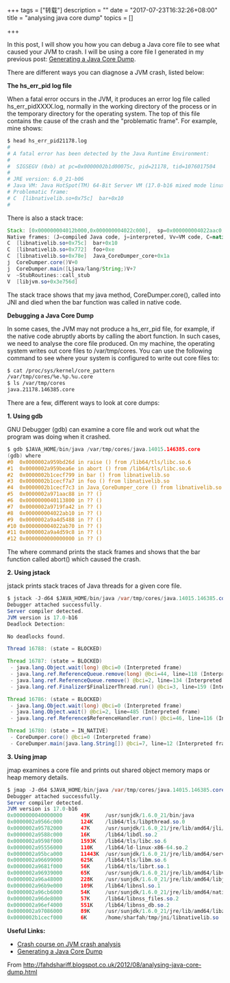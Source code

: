 +++
tags = ["转载"]
description = ""
date = "2017-07-23T16:32:26+08:00"
title = "analysing java core dump"
topics = []

+++

In this post, I will show you how you can debug a Java core file to see what caused your JVM to crash. I will be using a core file I generated in my previous post: [Generating a Java Core Dump](http://fahdshariff.blogspot.co.uk/2012/08/generating-java-core-dump.html).

There are different ways you can diagnose a JVM crash, listed below:

**The hs_err_pid log file**

When a fatal error occurs in the JVM, it produces an error log file called hs_err_pidXXXX.log, normally in the working directory of the process or in the temporary directory for the operating system. The top of this file contains the cause of the crash and the "problematic frame". For example, mine shows:

```sh
$ head hs_err_pid21178.log
#
# A fatal error has been detected by the Java Runtime Environment:
#
#  SIGSEGV (0xb) at pc=0x0000002b1d00075c, pid=21178, tid=1076017504
#
# JRE version: 6.0_21-b06
# Java VM: Java HotSpot(TM) 64-Bit Server VM (17.0-b16 mixed mode linux-amd64 )
# Problematic frame:
# C  [libnativelib.so+0x75c]  bar+0x10
#
```

There is also a stack trace:
```java
Stack: [0x000000004012b000,0x000000004022c000],  sp=0x000000004022aac0,  free space=3fe0000000000000018k
Native frames: (J=compiled Java code, j=interpreted, Vv=VM code, C=native code)
C  [libnativelib.so+0x75c]  bar+0x10
C  [libnativelib.so+0x772]  foo+0xe
C  [libnativelib.so+0x78e]  Java_CoreDumper_core+0x1a
j  CoreDumper.core()V+0
j  CoreDumper.main([Ljava/lang/String;)V+7
v  ~StubRoutines::call_stub
V  [libjvm.so+0x3e756d]
```

The stack trace shows that my java method, CoreDumper.core(), called into JNI and died when the bar function was called in native code.

**Debugging a Java Core Dump**

In some cases, the JVM may not produce a hs_err_pid file, for example, if the native code abruptly aborts by calling the abort function. In such cases, we need to analyse the core file produced. On my machine, the operating system writes out core files to /var/tmp/cores. You can use the following command to see where your system is configured to write out core files to:

```sh
$ cat /proc/sys/kernel/core_pattern
/var/tmp/cores/%e.%p.%u.core
$ ls /var/tmp/cores
java.21178.146385.core
```

There are a few, different ways to look at core dumps:

**1. Using gdb**

GNU Debugger (gdb) can examine a core file and work out what the program was doing when it crashed.

```c
$ gdb $JAVA_HOME/bin/java /var/tmp/cores/java.14015.146385.core
(gdb) where
#0  0x0000002a959bd26d in raise () from /lib64/tls/libc.so.6
#1  0x0000002a959bea6e in abort () from /lib64/tls/libc.so.6
#2  0x0000002b1cecf799 in bar () from libnativelib.so
#3  0x0000002b1cecf7a7 in foo () from libnativelib.so
#4  0x0000002b1cecf7c3 in Java_CoreDumper_core () from libnativelib.so
#5  0x0000002a971aac88 in ?? ()
#6  0x0000000040113800 in ?? ()
#7  0x0000002a9719fa42 in ?? ()
#8  0x000000004022ab10 in ?? ()
#9  0x0000002a9a4d5488 in ?? ()
#10 0x000000004022ab70 in ?? ()
#11 0x0000002a9a4d59c8 in ?? ()
#12 0x0000000000000000 in ?? ()
```

The where command prints the stack frames and shows that the bar function called abort() which caused the crash.

**2. Using jstack**

jstack prints stack traces of Java threads for a given core file.

```java
$ jstack -J-d64 $JAVA_HOME/bin/java /var/tmp/cores/java.14015.146385.core
Debugger attached successfully.
Server compiler detected.
JVM version is 17.0-b16
Deadlock Detection:

No deadlocks found.

Thread 16788: (state = BLOCKED)

Thread 16787: (state = BLOCKED)
 - java.lang.Object.wait(long) @bci=0 (Interpreted frame)
 - java.lang.ref.ReferenceQueue.remove(long) @bci=44, line=118 (Interpreted frame)
 - java.lang.ref.ReferenceQueue.remove() @bci=2, line=134 (Interpreted frame)
 - java.lang.ref.Finalizer$FinalizerThread.run() @bci=3, line=159 (Interpreted frame)

Thread 16786: (state = BLOCKED)
 - java.lang.Object.wait(long) @bci=0 (Interpreted frame)
 - java.lang.Object.wait() @bci=2, line=485 (Interpreted frame)
 - java.lang.ref.Reference$ReferenceHandler.run() @bci=46, line=116 (Interpreted frame)

Thread 16780: (state = IN_NATIVE)
 - CoreDumper.core() @bci=0 (Interpreted frame)
 - CoreDumper.main(java.lang.String[]) @bci=7, line=12 (Interpreted frame)
```

**3. Using jmap**

jmap examines a core file and prints out shared object memory maps or heap memory details.

```java
$ jmap -J-d64 $JAVA_HOME/bin/java /var/tmp/cores/java.14015.146385.core
Debugger attached successfully.
Server compiler detected.
JVM version is 17.0-b16
0x0000000040000000      49K     /usr/sunjdk/1.6.0_21/bin/java
0x0000002a9566c000      124K    /lib64/tls/libpthread.so.0
0x0000002a95782000      47K     /usr/sunjdk/1.6.0_21/jre/lib/amd64/jli/libjli.so
0x0000002a9588c000      16K     /lib64/libdl.so.2
0x0000002a9598f000      1593K   /lib64/tls/libc.so.6
0x0000002a95556000      110K    /lib64/ld-linux-x86-64.so.2
0x0000002a95bca000      11443K  /usr/sunjdk/1.6.0_21/jre/lib/amd64/server/libjvm.so
0x0000002a96699000      625K    /lib64/tls/libm.so.6
0x0000002a9681f000      56K     /lib64/tls/librt.so.1
0x0000002a96939000      65K     /usr/sunjdk/1.6.0_21/jre/lib/amd64/libverify.so
0x0000002a96a48000      228K    /usr/sunjdk/1.6.0_21/jre/lib/amd64/libjava.so
0x0000002a96b9e000      109K    /lib64/libnsl.so.1
0x0000002a96cb6000      54K     /usr/sunjdk/1.6.0_21/jre/lib/amd64/native_threads/libhpi.so
0x0000002a96de8000      57K     /lib64/libnss_files.so.2
0x0000002a96ef4000      551K    /lib64/libnss_db.so.2
0x0000002a97086000      89K     /usr/sunjdk/1.6.0_21/jre/lib/amd64/libzip.so
0x0000002b1cecf000      6K      /home/sharfah/tmp/jni/libnativelib.so
```

**Useful Links:**

* [Crash course on JVM crash analysis](http://weblogs.java.net/blog/kohsuke/archive/2009/02/crash_course_on.html)
* [Generating a Java Core Dump](http://fahdshariff.blogspot.co.uk/2012/08/generating-java-core-dump.html)

From http://fahdshariff.blogspot.co.uk/2012/08/analysing-java-core-dump.html
